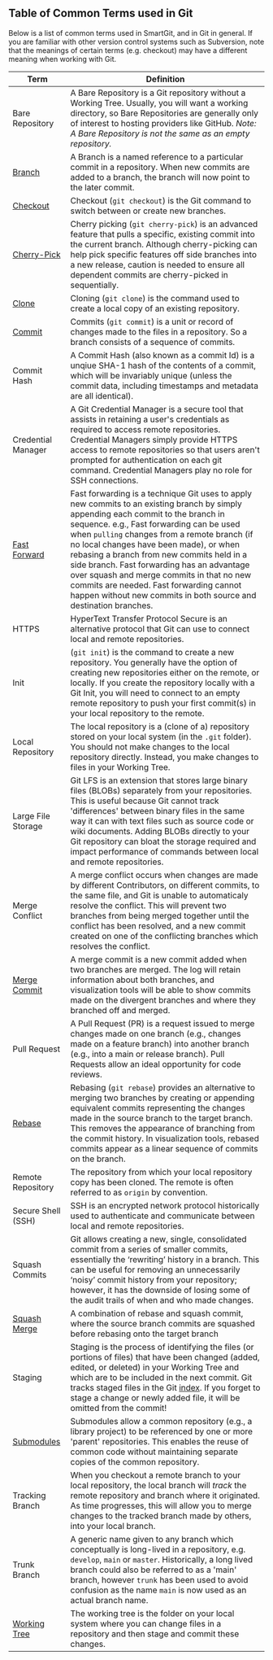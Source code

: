 ## Table of Common Terms used in Git

Below is a list of common terms used in SmartGit, and in Git in general. If you are familiar with other version control systems such as Subversion, note that the meanings of certain terms (e.g. checkout)
may have a different meaning when working with Git.

| Term  | Definition                                                                                                                                                                                                                                                                                                                                                                                                                                                                                                                       |
| ------------- |----------------------------------------------------------------------------------------------------------------------------------------------------------------------------------------------------------------------------------------------------------------------------------------------------------------------------------------------------------------------------------------------------------------------------------------------------------------------------------------------------------------------------------|
| Bare Repository | A Bare Repository is a Git repository without a Working Tree. Usually, you will want a working directory, so Bare Repositories are generally only of interest to hosting providers like GitHub. *Note: A Bare Repository is not the same as an empty repository.*                                                                                                                                                                                                                                                                |
| [Branch](Branches.md)  | A Branch is a named reference to a particular commit in a repository. When new commits are added to a branch, the branch will now point to the later commit.                                                                                                                                                                                                                                                                                                                                                                     |
| [Checkout](../GUI/Branch/Check-Out.md) | Checkout (`git checkout`) is the Git command to switch between or create new branches.                                                                                                                                                                                                                                                                                                                                                                                                                                           |
| [Cherry-Pick](Cherry-Picking.md) | Cherry picking (`git cherry-pick`) is an advanced feature that pulls a specific, existing commit into the current branch. Although cherry-picking can help pick specific features off side branches into a new release, caution is needed to ensure all dependent commits are cherry-picked in sequentially.                                                                                                                                                                                                                     |
| [Clone](../GUI/Repository/Clone.md) | Cloning (`git clone`) is the command used to create a local copy of an existing repository.                                                                                                                                                                                                                                                                                                                                                                                                                                      |
| [Commit](Commits.md) | Commits (`git commit`) is a unit or record of changes made to the files in a repository. So a branch consists of a sequence of commits.                                                                                                                                                                                                                                                                                                                                                                                          |
| Commit Hash | A Commit Hash (also known as a commit Id) is a unqiue SHA-1 hash of the contents of a commit, which will be invariably unique (unless the commit data, including timestamps and metadata are all identical).                                                                                                                                                                                                                                                                                                                     |
| Credential Manager | A Git Credential Manager is a secure tool that assists in retaining a user's credentials as required to access remote repositories. Credential Managers simply provide HTTPS access to remote repositories so that users aren't prompted for authentication on each git command. Credential Managers play no role for SSH connections.                                                                                                                                                                                           |
| [Fast Forward](Merging.md#fast-forward-merge) | Fast forwarding is a technique Git uses to apply new commits to an existing branch by simply appending each commit to the branch in sequence. e.g., Fast forwarding can be used when `pulling` changes from a remote branch (if no local changes have been made), or when rebasing a branch from new commits held in a side branch. Fast forwarding has an advantage over squash and merge commits in that no new commits are needed. Fast forwarding cannot happen without new commits in both source and destination branches. |
| HTTPS | HyperText Transfer Protocol Secure is an alternative protocol that Git can use to connect local and remote repositories.                                                                                                                                                                                                                                                                                                                                                                                                         |
| Init | (`git init`) is the command to create a new repository. You generally have the option of creating new repositories either on the remote, or locally. If you create the repository locally with a Git Init, you will need to connect to an empty remote repository to push your first commit(s) in your local repository to the remote.                                                                                                                                                                                           |
| Local Repository | The local repository is a (clone of a) repository stored on your local system (in the `.git` folder). You should not make changes to the local repository directly. Instead, you make changes to files in your Working Tree.                                                                                                                                                                                                                                                                                                     |
| Large File Storage | Git LFS is an extension that stores large binary files (BLOBs) separately from your repositories. This is useful because Git cannot track 'differences' between binary files in the same way it can with text files such as source code or wiki documents. Adding BLOBs directly to your Git repository can bloat the storage required and impact performance of commands between local and remote repositories.                                                                                                                 |
| Merge Conflict | A merge conflict occurs when changes are made by different Contributors, on different commits, to the same file, and Git is unable to automaticaly resolve the conflict. This will prevent two branches from being merged together until the conflict has been resolved, and a new commit created on one of the conflicting branches which resolves the conflict.                                                                                                                                                                |
| [Merge Commit](Merging.md#normal-merge-commit) | A merge commit is a new commit added when two branches are merged. The log will retain information about both branches, and visualization tools will be able to show commits made on the divergent branches and where they branched off and merged.                                                                                                                                                                                                                                                                              |
| Pull Request | A Pull Request (PR) is a request issued to merge changes made on one branch (e.g., changes made on a feature branch) into another branch (e.g., into a main or release branch). Pull Requests allow an ideal opportunity for code reviews.                                                                                                                                                                                                                                                                                       |
| [Rebase](Rebasing.md) | Rebasing (`git rebase`) provides an alternative to merging two branches by creating or appending equivalent commits representing the changes made in the source branch to the target branch. This removes the appearance of branching from the commit history. In visualization tools, rebased commits appear as a linear sequence of commits on the branch.                                                                                                                                                                       |
| Remote Repository | The repository from which your local repository copy has been cloned. The remote is often referred to as `origin` by convention.                                                                                                                                                                                                                                                                                                                                                                                                 |
| Secure Shell (SSH) | SSH is an encrypted network protocol historically used to authenticate and communicate between local and remote repositories.                                                                                                                                                                                                                                                                                                                                                                                                    |
| Squash Commits | Git allows creating a new, single, consolidated commit from a series of smaller commits, essentially the ‘rewriting’ history in a branch. This can be useful for removing an unnecessarily ‘noisy’ commit history from your repository; however, it has the downside of losing some of the audit trails of when and who made changes.                                                                                                                                                                                            |
| [Squash Merge](Merging.md#squash-merge) | A combination of rebase and squash commit, where the source branch commits are squashed before rebasing onto the target branch                                                                                                                                                                                                                                                                                                                                                                                                   |
| Staging | Staging is the process of identifying the files (or portions of files) that have been changed (added, edited, or deleted) in your Working Tree and which are to be included in the next commit. Git tracks staged files in the Git [index](The-Index.md). If you forget to stage a change or newly added file, it will be omitted from the commit!                                                                                                                                                                               |
| [Submodules](Submodules.md) | Submodules allow a common repository (e.g., a library project) to be referenced by one or more 'parent' repositories. This enables the reuse of common code without maintaining separate copies of the common repository.                                                                                                                                                                                                                                                                                                        |
| Tracking Branch | When you checkout a remote branch to your local repository, the local branch will *track* the remote repository and branch where it originated. As time progresses, this will allow you to merge changes to the tracked branch made by others, into your local branch.                                                                                                                                                                                                                                                           |
| Trunk Branch | A generic name given to any branch which conceptually is long-lived in a repository, e.g. `develop`, `main` or `master`. Historically, a long lived branch could also be referred to as a 'main' branch, however `trunk` has been used to avoid confusion as the name `main` is now used as an actual branch name.                                                                                                                                                                                                               |
| [Working Tree](Working-Tree-States.md) | The working tree is the folder on your local system where you can change files in a repository and then stage and commit these changes.                                                                                                                                                                                                                                                                                                                                                                                          |
